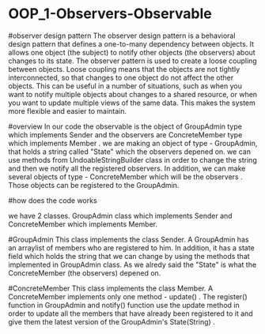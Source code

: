 # OOP_1-Observers-Observable
#observer design pattern
The observer design pattern is a behavioral design pattern that defines a one-to-many dependency between objects.
It allows one object (the subject) to notify other objects (the observers) about changes to its state.
The observer pattern is used to create a loose coupling between objects. Loose coupling means that the objects are not tightly interconnected,
so that changes to one object do not affect the other objects.
This can be useful in a number of situations, such as when you want to notify multiple objects about changes to a shared resource,
or when you want to update multiple views of the same data. This makes the system more flexible and easier to maintain.

#overview
In our code the observable is the object of GroupAdmin type which implements Sender and the observers are ConcreteMember type which implements Member .
we are making an object of type - GroupAdmin, that holds a string called "State" which the observers depened on. we can use methods from UndoableStringBuilder class in order to change the string and then we notify all the registered observers.
In addition, we can make several objects of type - ConcreteMember which will be the observers .
Those objects can be registered to the GroupAdmin. 


#how does the code works

we have 2 classes. GroupAdmin class which implements Sender and ConcreteMember which implements Member.

#GroupAdmin
This class implements the class Sender. A GroupAdmin has an arraylist of members who are registered to him.
In addition, it has a state field which holds the string that we can change by using the methods that implemented in GroupAdmin class.
As we alredy said the "State" is what the ConcreteMember (the observers) depened on.

#ConcreteMember
This class implements the class Member. A ConcreteMember implements only one method - update() . The register() function in GroupAdmin and notify() function use the update method in order to update all the members that have already been registered to it and give them the latest version of the GroupAdmin's State(String) . 


